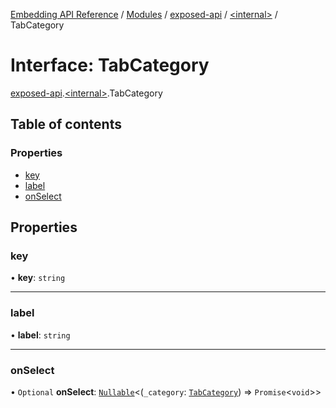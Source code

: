 [Embedding API Reference](../README.md) / [Modules](../modules/README.md) / [exposed-api](../modules/exposed_api.md) / [\<internal\>](../modules/exposed_api._internal_.md) / TabCategory

# Interface: TabCategory

[exposed-api](../modules/exposed_api.md).[\<internal\>](../modules/exposed_api._internal_.md).TabCategory

## Table of contents

### Properties

- [key](exposed_api._internal_.TabCategory.md#key)
- [label](exposed_api._internal_.TabCategory.md#label)
- [onSelect](exposed_api._internal_.TabCategory.md#onselect)

## Properties

### key

• **key**: `string`

___

### label

• **label**: `string`

___

### onSelect

• `Optional` **onSelect**: [`Nullable`](../modules/exposed_api._internal_.md#nullable)\<(`_category`: [`TabCategory`](exposed_api._internal_.TabCategory.md)) => `Promise`\<`void`\>\>

